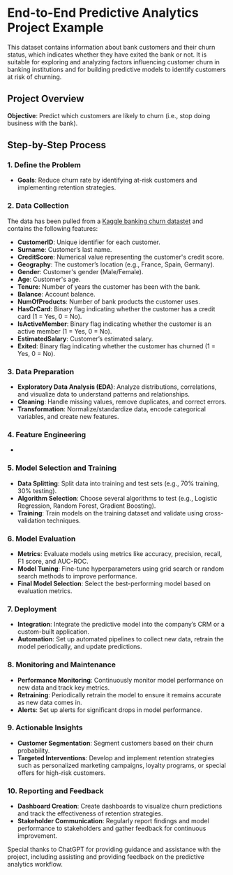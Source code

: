 # End-to-End Predictive Analytics Project Example

This dataset contains information about bank customers and their churn status, which indicates whether they have exited the bank or not. It is suitable for exploring and analyzing factors influencing customer churn in banking institutions and for building predictive models to identify customers at risk of churning.

## Project Overview
**Objective**: Predict which customers are likely to churn (i.e., stop doing business with the bank).

## Step-by-Step Process

### 1. Define the Problem
- **Goals**: Reduce churn rate by identifying at-risk customers and implementing retention strategies.

### 2. Data Collection
The data has been pulled from a [Kaggle banking churn datastet](https://www.kaggle.com/datasets/saurabhbadole/bank-customer-churn-prediction-dataset?resource=download) and contains the following features:
- **CustomerID**: Unique identifier for each customer.
- **Surname**: Customer’s last name.
- **CreditScore**: Numerical value representing the customer's credit score.
- **Geography**: The customer’s location (e.g., France, Spain, Germany).
- **Gender**: Customer's gender (Male/Female).
- **Age**: Customer's age.
- **Tenure**: Number of years the customer has been with the bank.
- **Balance**: Account balance.
- **NumOfProducts**: Number of bank products the customer uses.
- **HasCrCard**: Binary flag indicating whether the customer has a credit card (1 = Yes, 0 = No).
- **IsActiveMember**: Binary flag indicating whether the customer is an active member (1 = Yes, 0 = No).
- **EstimatedSalary**: Customer’s estimated salary.
- **Exited**: Binary flag indicating whether the customer has churned (1 = Yes, 0 = No).

### 3. Data Preparation
- **Exploratory Data Analysis (EDA)**: Analyze distributions, correlations, and visualize data to understand patterns and relationships.
- **Cleaning**: Handle missing values, remove duplicates, and correct errors.
- **Transformation**: Normalize/standardize data, encode categorical variables, and create new features.

### 4. Feature Engineering
- 

### 5. Model Selection and Training
- **Data Splitting**: Split data into training and test sets (e.g., 70% training, 30% testing).
- **Algorithm Selection**: Choose several algorithms to test (e.g., Logistic Regression, Random Forest, Gradient Boosting).
- **Training**: Train models on the training dataset and validate using cross-validation techniques.

### 6. Model Evaluation
- **Metrics**: Evaluate models using metrics like accuracy, precision, recall, F1 score, and AUC-ROC.
- **Model Tuning**: Fine-tune hyperparameters using grid search or random search methods to improve performance.
- **Final Model Selection**: Select the best-performing model based on evaluation metrics.

### 7. Deployment
- **Integration**: Integrate the predictive model into the company’s CRM or a custom-built application.
- **Automation**: Set up automated pipelines to collect new data, retrain the model periodically, and update predictions.

### 8. Monitoring and Maintenance
- **Performance Monitoring**: Continuously monitor model performance on new data and track key metrics.
- **Retraining**: Periodically retrain the model to ensure it remains accurate as new data comes in.
- **Alerts**: Set up alerts for significant drops in model performance.

### 9. Actionable Insights
- **Customer Segmentation**: Segment customers based on their churn probability.
- **Targeted Interventions**: Develop and implement retention strategies such as personalized marketing campaigns, loyalty programs, or special offers for high-risk customers.

### 10. Reporting and Feedback
- **Dashboard Creation**: Create dashboards to visualize churn predictions and track the effectiveness of retention strategies.
- **Stakeholder Communication**: Regularly report findings and model performance to stakeholders and gather feedback for continuous improvement.

Special thanks to ChatGPT for providing guidance and assistance with the project, including assisting and providing feedback on the predictive analytics workflow. 
